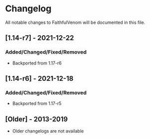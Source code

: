 # Changelog
All notable changes to FaithfulVenom will be documented in this file.

## [1.14-r7] - 2021-12-22
### Added/Changed/Fixed/Removed
- Backported from 1.17-r6

## [1.14-r6] - 2021-12-18
### Added/Changed/Fixed/Removed
- Backported from 1.17-r5

## [Older] - 2013-2019
- Older changelogs are not available
